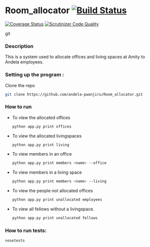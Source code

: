 # Room_allocator [![Build Status](https://travis-ci.org/andela-pwanjiru/Room_allocator.svg?branch=feature-review)](https://travis-ci.org/andela-pwanjiru/Room_allocator) 
[![Coverage Status](https://coveralls.io/repos/github/andela-pwanjiru/room_allocator/badge.svg?branch=master)](https://coveralls.io/github/andela-pwanjiru/room_allocator?branch=master)
[![Scrutinizer Code Quality](https://scrutinizer-ci.com/g/andela-pwanjiru/room_allocator/badges/quality-score.png?b=feature-review)](https://scrutinizer-ci.com/g/andela-pwanjiru/room_allocator/?branch=feature-review)

git
### Description

This is a system used to allocate offices and living spaces at Amity to Andela employees.

### Setting up the program :


Clone the repo

  ```bash
  git clone https://github.com/andela-pwanjiru/Room_allocator.git
  ```

### How to run

* To view the allocated offices
  ```bash
  python app.py print offices 
  ```

* To view the allocated livingspaces
  ```bash
  python app.py print living
  ```

* To view members in an office
  ```bash
  python app.py print members <name> --office
  ```

* To view members in a living space
  ```bash
  python app.py print members <name> --living
  ```

* To view the people not allocated offices
  ```bash
  python app.py print unallocated employees
  ```

* To view all fellows without a livingspace.
  ```bash
  python app.py print unallocated fellows
  ```

### How to run tests:
```bash
nosetests
```
